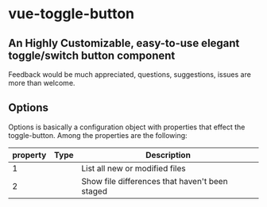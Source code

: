 # vue-toggle-button
## An Highly Customizable, easy-to-use elegant toggle/switch button component

Feedback would be much appreciated, questions, suggestions, issues are more than welcome.

## Options
Options is basically a configuration object with properties that effect the toggle-button.
Among the properties are the following:

| property | Type | Description |
| --- | --- | --- |
| 1 |  | List all new or modified files |
| 2 |  | Show file differences that haven't been staged |
